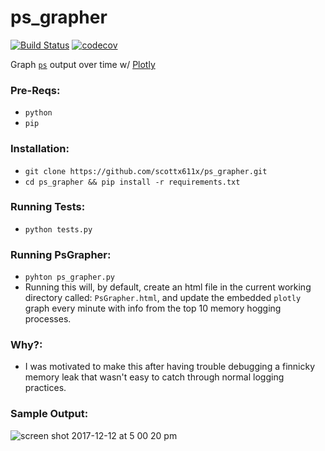 # ps_grapher
[![Build Status](https://travis-ci.org/scottx611x/ps_grapher.svg?branch=master)](https://travis-ci.org/scottx611x/ps_grapher)
[![codecov](https://codecov.io/gh/scottx611x/ps_grapher/branch/master/graph/badge.svg)](https://codecov.io/gh/scottx611x/ps_grapher)

Graph [`ps`](https://en.wikipedia.org/wiki/Ps_(Unix)) output over time w/ [Plotly](https://www.google.com/url?sa=t&rct=j&q=&esrc=s&source=web&cd=1&cad=rja&uact=8&ved=0ahUKEwi_wO6gmOXXAhVC7yYKHcMiAHIQFggpMAA&url=https%3A%2F%2Fplot.ly%2F&usg=AOvVaw13Djn0jQ81pcw8YNx89IT5)

### Pre-Reqs:
- `python`
- `pip`

### Installation:
- `git clone https://github.com/scottx611x/ps_grapher.git`
- `cd ps_grapher && pip install -r requirements.txt`

### Running Tests:
- `python tests.py`

### Running PsGrapher:
- `pyhton ps_grapher.py`
- Running this will, by default, create an html file in the current working directory called: `PsGrapher.html`, and update the embedded `plotly` graph every minute with info from the top 10 memory hogging processes.

### Why?:
- I was motivated to make this after having trouble debugging a finnicky memory leak that wasn't easy to catch through normal logging practices.

### Sample Output:
![screen shot 2017-12-12 at 5 00 20 pm](https://user-images.githubusercontent.com/5629547/33910824-0c5a41fe-df5e-11e7-8a2b-4f2d305015fc.png)

